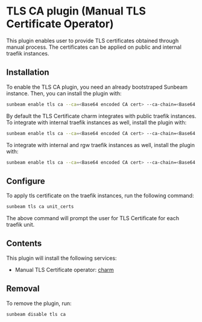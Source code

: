 # TLS CA plugin (Manual TLS Certificate Operator)

This plugin enables user to provide TLS certificates obtained through manual process. The certificates can be applied on public and internal traefik instances.

## Installation

To enable the TLS CA plugin, you need an already bootstraped Sunbeam instance. Then, you can install the plugin with:

```bash
sunbeam enable tls ca --ca=<Base64 encoded CA cert> --ca-chain=<Base64 encoded CA Chain>
```

By default the TLS Certificate charm integrates with public traefik instances.
To integrate with internal traefik instances as well, install the plugin with:

```bash
sunbeam enable tls ca --ca=<Base64 encoded CA cert> --ca-chain=<Base64 encoded CA Chain> --endpoint public --endpoint internal
```

To integrate with internal and rgw traefik instances as well, install the plugin with:

```bash
sunbeam enable tls ca --ca=<Base64 encoded CA cert> --ca-chain=<Base64 encoded CA Chain> --endpoint public --endpoint internal --endpoint rgw
```

## Configure

To apply tls certificate on the traefik instances, run the following command:

```bash
sunbeam tls ca unit_certs
```

The above command will prompt the user for TLS Certificate for each traefik unit.

## Contents

This plugin will install the following services:
- Manual TLS Certificate operator: [charm](https://github.com/canonical/manual-tls-certificates-operator)

## Removal

To remove the plugin, run:

```bash
sunbeam disable tls ca
```
